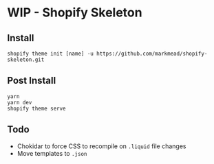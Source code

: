 # WIP - Shopify Skeleton

## Install

```
shopify theme init [name] -u https://github.com/markmead/shopify-skeleton.git
```

## Post Install

```
yarn
yarn dev
shopify theme serve
```

## Todo

- Chokidar to force CSS to recompile on `.liquid` file changes
- Move templates to `.json`
